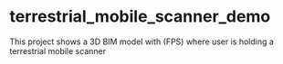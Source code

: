 # terrestrial_mobile_scanner_demo
This project shows a 3D BIM model with (FPS) where user is holding a terrestrial mobile scanner
